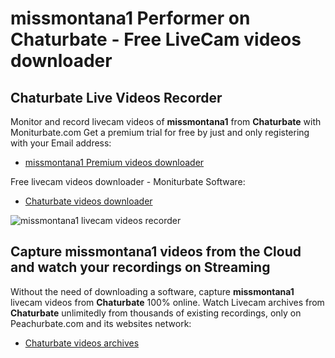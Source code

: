 # missmontana1 Performer on Chaturbate - Free LiveCam videos downloader

## Chaturbate Live Videos Recorder

Monitor and record livecam videos of **missmontana1** from **Chaturbate** with Moniturbate.com
Get a premium trial for free by just and only registering with your Email address:
* [missmontana1 Premium videos downloader](https://moniturbate.com/request-demo-licence-key.html)

Free livecam videos downloader - Moniturbate Software:
* [Chaturbate videos downloader](https://moniturbate.com/moniturbate-download-software.html)

![missmontana1 livecam videos recorder](https://peachurnet.com/templates/moniturbate-software.png)


## Capture missmontana1 videos from the Cloud and watch your recordings on Streaming

Without the need of downloading a software, capture **missmontana1** livecam videos from **Chaturbate** 100% online.
Watch Livecam archives from **Chaturbate** unlimitedly from thousands of existing recordings, only on Peachurbate.com and its websites network:
* [Chaturbate videos archives](https://peachurnet.com/)